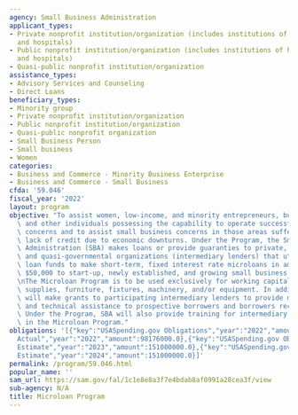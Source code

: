 ```yaml
---
agency: Small Business Administration
applicant_types:
- Private nonprofit institution/organization (includes institutions of higher education
  and hospitals)
- Public nonprofit institution/organization (includes institutions of higher education
  and hospitals)
- Quasi-public nonprofit institution/organization
assistance_types:
- Advisory Services and Counseling
- Direct Loans
beneficiary_types:
- Minority group
- Private nonprofit institution/organization
- Public nonprofit institution/organization
- Quasi-public nonprofit organization
- Small Business Person
- Small business
- Women
categories:
- Business and Commerce - Minority Business Enterprise
- Business and Commerce - Small Business
cfda: '59.046'
fiscal_year: '2022'
layout: program
objective: "To assist women, low-income, and minority entrepreneurs, business owners,\
  \ and other individuals possessing the capability to operate successful business\
  \ concerns and to assist small business concerns in those areas suffering from a\
  \ lack of credit due to economic downturns. Under the Program, the Small Business\
  \ Administration (SBA) makes loans or provide guaranties to private, non-profit,\
  \ and quasi-governmental organizations (intermediary lenders) that utilizes the\
  \ loan funds to make short-term, fixed interest rate microloans in amounts up to\
  \ $50,000 to start-up, newly established, and growing small business concerns. \n\
  \nThe Microloan Program is to be used exclusively for working capital, inventory,\
  \ supplies, furniture, fixtures, machinery, and/or equipment. In addition, the SBA\
  \ will make grants to participating intermediary lenders to provide marketing, management,\
  \ and technical assistance to prospective borrowers and borrowers receiving microloans.\
  \ Under the Program, SBA will also provide training for intermediary lenders participating\
  \ in the Microloan Program."
obligations: '[{"key":"USASpending.gov Obligations","year":"2022","amount":56924847.1},{"key":"SAM.gov
  Actual","year":"2022","amount":98176000.0},{"key":"USASpending.gov Obligations","year":"2023","amount":46737450.01},{"key":"SAM.gov
  Estimate","year":"2023","amount":151000000.0},{"key":"USASpending.gov Obligations","year":"2024","amount":0.0},{"key":"SAM.gov
  Estimate","year":"2024","amount":151000000.0}]'
permalink: /program/59.046.html
popular_name: ''
sam_url: https://sam.gov/fal/1c1e8e8a3f7e4bdab8af0991a28cea3f/view
sub-agency: N/A
title: Microloan Program
---
```

